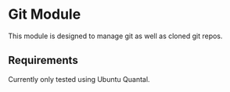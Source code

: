 # Git Module

This module is designed to manage git as well as cloned git repos.

## Requirements

Currently only tested using Ubuntu Quantal.